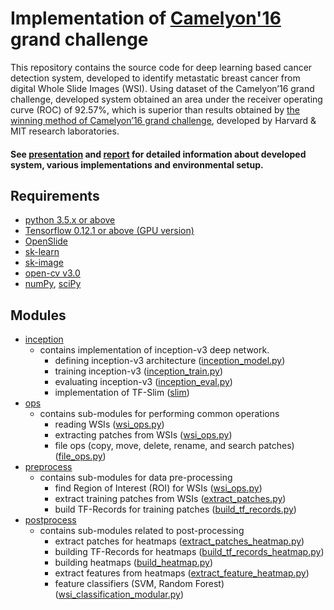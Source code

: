 # Implementation of [Camelyon'16](https://camelyon16.grand-challenge.org/) grand challenge

This repository contains the source code for deep learning based cancer detection system, developed to identify metastatic breast cancer from digital Whole Slide Images (WSI). Using dataset of the Camelyon’16 grand challenge, developed system obtained an area under the receiver operating curve (ROC) of 92.57%, which is superior than results obtained by [the winning method of Camelyon’16 grand challenge](https://camelyon16.grand-challenge.org/results/), developed by Harvard & MIT research laboratories.

#### See [presentation](presentation.pdf) and [report](report.pdf) for detailed information about developed system, various implementations and environmental setup.

## Requirements
  - [python 3.5.x or above](https://www.python.org/downloads/)
  - [Tensorflow 0.12.1 or above (GPU version)](https://github.com/tensorflow/tensorflow)
  - [OpenSlide](http://openslide.org/download/)
  - [sk-learn](http://scikit-learn.org/stable/)
  - [sk-image](http://scikit-image.org/docs/dev/api/skimage.html)
  - [open-cv v3.0](http://docs.opencv.org/3.1.0/d5/de5/tutorial_py_setup_in_windows.html)
  - [numPy](https://github.com/numpy/numpy), [sciPy](https://github.com/scipy/scipy)

## Modules
  - [inception](camelyon16/inception)
    - contains implementation of inception-v3 deep network.
      - defining inception-v3 architecture ([inception_model.py](camelyon16/inception/slim/inception_model.py))
      - training inception-v3 ([inception_train.py](camelyon16/inception/inception_train.py))
      - evaluating inception-v3 ([inception_eval.py](camelyon16/inception/inception_eval.py))
      - implementation of TF-Slim ([slim](camelyon16/inception/slim))
  - [ops](camelyon16/ops)
    - contains sub-modules for performing common operations 
      - reading WSIs ([wsi_ops.py](camelyon16/ops/wsi_ops.py))
      - extracting patches from WSIs ([wsi_ops.py](camelyon16/ops/wsi_ops.py))
      - file ops (copy, move, delete, rename, and search patches) ([file_ops.py](camelyon16/ops/file_ops.py))
  - [preprocess](camelyon16/preprocess)
    - contains sub-modules for data pre-processing
      - find Region of Interest (ROI) for WSIs ([wsi_ops.py](camelyon16/ops/wsi_ops.py))
      - extract training patches from WSIs ([extract_patches.py](camelyon16/preprocess/extract_patches.py))
      - build TF-Records for training patches ([build_tf_records.py](camelyon16/preprocess/build_tf_records.py))
  - [postprocess](camelyon16/postprocess)
    - contains sub-modules related to post-processing
      - extract patches for heatmaps ([extract_patches_heatmap.py](camelyon16/postprocess/extract_patches_heatmap.py))
      - building TF-Records for heatmaps ([build_tf_records_heatmap.py](camelyon16/postprocess/build_tf_records_heatmap.py))
      - building heatmaps ([build_heatmap.py](camelyon16/postprocess/build_heatmap.py))
      - extract features from heatmaps ([extract_feature_heatmap.py](camelyon16/postprocess/extract_feature_heatmap.py))
      - feature classifiers (SVM, Random Forest) ([wsi_classification_modular.py](camelyon16/postprocess/wsi_classification_modular.py))

